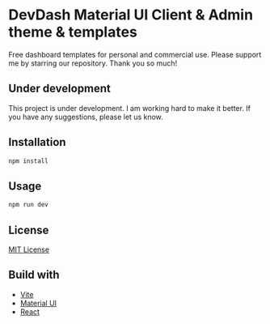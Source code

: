 # DevDash Material UI Client & Admin theme & templates
Free dashboard templates for personal and commercial use. Please support me by starring our repository. Thank you so much!

## Under development
This project is under development. I am working hard to make it better. If you have any suggestions, please let us know.

## Installation

```bash
npm install
```

## Usage

```bash
npm run dev
```

## License
[MIT License](LICENSE)

## Build with
- [Vite](https://vitejs.dev/)
- [Material UI](https://material-ui.com/)
- [React](https://reactjs.org/)
